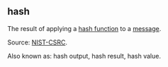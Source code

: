 ## hash

<p class="c8"><span>The result of applying a </span><span class="c2"><a class="c3" href="#h.q2vi1qb2i4z">hash function</a></span><span>&nbsp;to a </span><span class="c2"><a class="c3" href="#h.bge7ubygwk2q">message</a></span><span class="c0">.</span></p><p class="c8"><span>Source: </span><span class="c2"><a class="c3" href="https://www.google.com/url?q=https://csrc.nist.gov/glossary/term/hash_value&amp;sa=D&amp;source=editors&amp;ust=1706779842692943&amp;usg=AOvVaw0SCjpQkBeSgviaEWlQaa4T">NIST-CSRC</a></span><span class="c0">.</span></p><p class="c8"><span class="c0">Also known as: hash output, hash result, hash value.</span></p>

